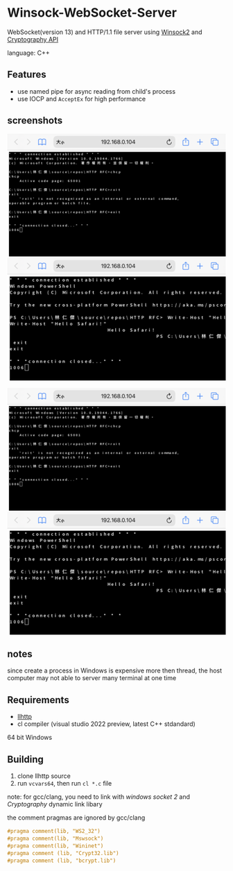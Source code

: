 # Winsock-WebSocket-Server

WebSocket(version 13) and HTTP/1.1 file server using [Winsock2](https://docs.microsoft.com/en-us/windows/win32/winsock/windows-sockets-start-page-2) and [Cryptography API](https://docs.microsoft.com/en-us/windows/win32/seccng/cng-portal)

language: C++

## Features

* use named pipe for async reading from child's process
* use IOCP and `AcceptEx` for high performance

## screenshots

<img src="cmd.png">
<img src="powershell.png">

![](cmd.png)
![](powershell.png)

## notes

since create a process in Windows is expensive more then thread, the host computer may not able to server many terminal at one time

## Requirements

* [llhttp](https://github.com/nodejs/node/tree/master/deps/llhttp)
* cl compiler (visual studio 2022 preview, latest C++ stdandard)

64 bit Windows

## Building

1. clone llhttp source
2. run `vcvars64`, then run `cl *.c` file

note: for gcc/clang, you need to link with *windows socket 2* and *Cryptography* dynamic link libary

the comment pragmas are ignored by gcc/clang

```C++
#pragma comment(lib, "WS2_32")
#pragma comment(lib, "Mswsock")
#pragma comment(lib, "Wininet")
#pragma comment (lib, "Crypt32.lib")
#pragma comment (lib, "bcrypt.lib")
```
